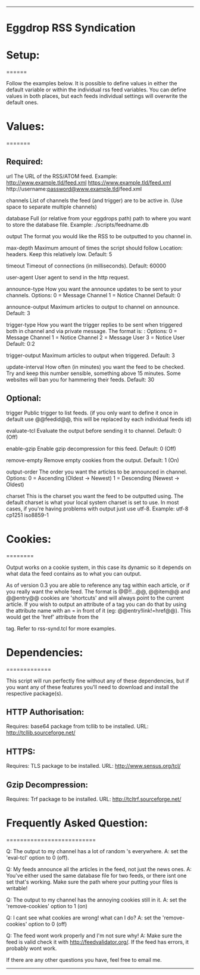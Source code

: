 --------------------------------------------------------------------------------
# Eggdrop RSS Syndication

# Setup:
======

 Follow the examples below. It is possible to define values in either the
  default variable or within the individual rss feed variables. You can define
  values in both places, but each feeds individual settings will overwrite the
  default ones.

# Values:
=======

 Required:
 ---------
  url              The URL of the RSS/ATOM feed.
                   Example: http://www.example.tld/feed.xml
                            https://www.example.tld/feed.xml
                            http://username:password@www.example.tld/feed.xml

  channels         List of channels the feed (and trigger) are to be active in.
                    (Use space to separate multiple channels)

  database         Full (or relative from your eggdrops path) path to where you
                    want to store the database file.
                   Example: ./scripts/feedname.db

  output           The format you would like the RSS to be outputted to you
                    channel in.

  max-depth        Maximum amount of times the script should follow Location:
                    headers. Keep this relatively low.
                   Default: 5

  timeout          Timeout of connections (in milliseconds).
                   Default: 60000

  user-agent       User agent to send in the http request.

  announce-type    How you want the announce updates to be sent to your
                    channels.
                    Options:
                     0 = Message Channel
                     1 = Notice Channel
                   Default: 0

  announce-output  Maximum articles to output to channel on announce.
                   Default: 3

  trigger-type     How you want the trigger replies to be sent when triggered
                    both in channel and via private message.
                    The format is: <channel>:<privmsg>
                    Options:
                     0 = Message Channel
                     1 = Notice Channel
                     2 = Message User
                     3 = Notice User
                   Default: 0:2

  trigger-output   Maximum articles to output when triggered.
                   Default: 3

  update-interval  How often (in minutes) you want the feed to be checked. Try
                    and keep this number sensible, something above 15 minutes.
                    Some websites will ban you for hammering their feeds.
                   Default: 30

 Optional:
 ---------
  trigger          Public trigger to list feeds. (if you only want to define it
                    once in default use @@feedid@@, this will be replaced by
                    each individual feeds id)

  evaluate-tcl     Evaluate the output before sending it to channel.
                   Default: 0 (Off)

  enable-gzip      Enable gzip decompression for this feed.
                   Default: 0 (Off)

  remove-empty     Remove empty cookies from the output.
                   Default: 1 (On)

  output-order     The order you want the articles to be announced in channel.
                   Options:
                    0 = Ascending (Oldest -> Newest)
                    1 = Descending (Newest -> Oldest)

  charset          This is the charset you want the feed to be outputted using.
                    The default charset is what your local system charset is set
                    to use. In most cases, if you're having problems with output
                    just use utf-8.
                   Example: utf-8
                            cp1251
                            iso8859-1

# Cookies:
========

  Output works on a cookie system, in this case its dynamic so it depends on
   what data the feed contains as to what you can output.

  As of version 0.3 you are able to reference any tag within each article, or
   if you really want the whole feed. The format is @@<tag>!<subtag>!...@@,
   @@item@@ and @@entry@@ cookies are 'shortcuts' and will always point to the
   current article. If you wish to output an attribute of a tag you can do that
   by using the attribute name with an = in front of it
   (eg: @@entry!link!=href@@). This would get the 'href' attribute from the
   <link> tag. Refer to rss-synd.tcl for more examples.

# Dependencies:
=============

 This script will run perfectly fine without any of these dependencies, but
  if you want any of these features you'll need to download and install the
  respective package(s).

 HTTP Authorisation:
 -------------------
  Requires: base64 package from tcllib to be installed.
  URL: http://tcllib.sourceforge.net/

 HTTPS:
 ------
  Requires: TLS package to be installed.
  URL: http://www.sensus.org/tcl/

 Gzip Decompression:
 -------------------
  Requires: Trf package to be installed.
  URL: http://tcltrf.sourceforge.net/

# Frequently Asked Question:
==========================

 Q: The output to my channel has a lot of random \'s everywhere.
 A: set the 'eval-tcl' option to 0 (off).

 Q: My feeds announce all the articles in the feed, not just the news ones.
 A: You've either used the same database file for two feeds, or there isnt one
     set that's working. Make sure the path where your putting your files is
     writable!

 Q: The output to my channel has the annoying cookies still in it.
 A: set the 'remove-cookies' option to 1 (on)

 Q: I cant see what cookies are wrong! what can I do?
 A: set the 'remove-cookies' option to 0 (off)

 Q: The feed wont work properly and I'm not sure why!
 A: Make sure the feed is valid check it with http://feedvalidator.org/. If the
     feed has errors, it probably wont work.

 If there are any other questions you have, feel free to email me.

--------------------------------------------------------------------------------
